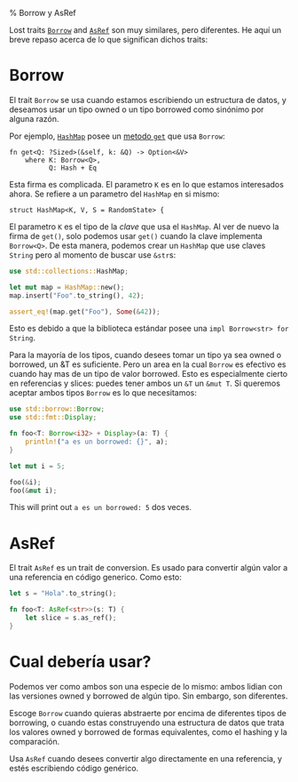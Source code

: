 % Borrow y AsRef

Lost traits [`Borrow`][borrow] and [`AsRef`][asref] son muy similares, pero diferentes. He aquí un breve repaso acerca de lo que significan dichos traits:

[borrow]: ../std/borrow/trait.Borrow.html (ingles)
[asref]: ../std/convert/trait.AsRef.html (ingles)

# Borrow

El trait `Borrow` se usa cuando estamos escribiendo un estructura de datos, y deseamos usar un tipo owned o un tipo borrowed como sinónimo por alguna razón.

Por ejemplo, [`HashMap`][hashmap] posee un [metodo `get`][get] que usa `Borrow`:

```rust,ignore
fn get<Q: ?Sized>(&self, k: &Q) -> Option<&V>
    where K: Borrow<Q>,
          Q: Hash + Eq
```

[hashmap]: ../std/collections/struct.HashMap.html
[get]: ../std/collections/struct.HashMap.html#method.get

Esta firma es complicada. El parametro `K` es en lo que estamos interesados ahora. Se refiere a un parametro del `HashMap` en si mismo:

```rust,ignore
struct HashMap<K, V, S = RandomState> {
```

El parametro `K` es el tipo de la *clave* que usa el `HashMap`. Al ver de nuevo la firma de `get()`, solo podemos usar `get()` cuando la clave implementa `Borrow<Q>`. De esta manera, podemos crear un `HashMap` que use claves  `String` pero al momento de buscar use `&str`s:

```rust
use std::collections::HashMap;

let mut map = HashMap::new();
map.insert("Foo".to_string(), 42);

assert_eq!(map.get("Foo"), Some(&42));
```

Esto es debido a que la biblioteca estándar posee una `impl Borrow<str> for String`.

Para la mayoría de los tipos, cuando desees tomar un tipo ya sea owned o borrowed, un &T es suficiente. Pero un area en la cual `Borrow` es efectivo es cuando hay mas de un tipo de valor borrowed. Esto es especialmente cierto en referencias y slices: puedes tener ambos un `&T` un `&mut T`. Si queremos aceptar ambos tipos `Borrow` es lo que necesitamos:

```rust
use std::borrow::Borrow;
use std::fmt::Display;

fn foo<T: Borrow<i32> + Display>(a: T) {
    println!("a es un borrowed: {}", a);
}

let mut i = 5;

foo(&i);
foo(&mut i);
```

This will print out `a es un borrowed: 5` dos veces.

# AsRef

El trait `AsRef` es un trait de conversion. Es usado para convertir algún valor a una referencia en código generico. Como esto:

```rust
let s = "Hola".to_string();

fn foo<T: AsRef<str>>(s: T) {
    let slice = s.as_ref();
}
```

# Cual debería usar?

Podemos ver como ambos son una especie de lo mismo: ambos lidian con las versiones owned y borrowed de algún tipo. Sin embargo, son diferentes.

Escoge `Borrow` cuando quieras abstraerte por encima de diferentes tipos de borrowing, o cuando estas construyendo una estructura de datos que trata los valores owned y borrowed de formas equivalentes, como el hashing y la comparación.

Usa `AsRef` cuando desees convertir algo directamente en una referencia, y estés escribiendo código genérico.
